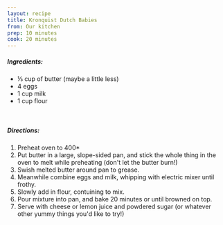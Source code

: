 ```yaml
---
layout: recipe
title: Kronquist Dutch Babies
from: Our kitchen
prep: 10 minutes
cook: 20 minutes
---
```


##### Ingredients:

* ⅓ cup of butter (maybe a little less)
* 4 eggs
* 1 cup milk
* 1 cup flour

<br>

##### Directions:

1. Preheat oven to 400*
2. Put butter in a large, slope-sided pan, and stick the whole thing in the oven to melt while preheating (don't let the butter burn!)
3. Swish melted butter around pan to grease.
4. Meanwhile combine eggs and milk, whipping with electric mixer until frothy.  
5. Slowly add in flour, contuining to mix.
6. Pour mixture into pan, and bake 20 minutes or until browned on top.
7. Serve with cheese or lemon juice and powdered sugar (or whatever other yummy things you'd like to try!)
